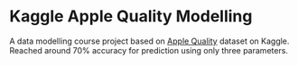 # Kaggle Apple Quality Modelling
A data modelling course project based on [Apple Quality](https://www.kaggle.com/datasets/nelgiriyewithana/apple-quality) dataset on Kaggle. Reached around 70% accuracy for prediction using only three parameters.
